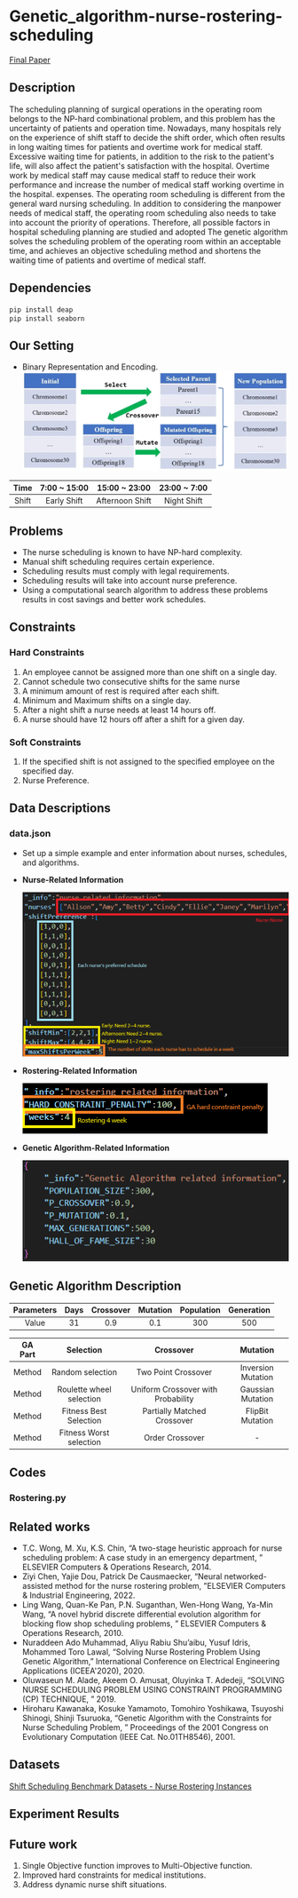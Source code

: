# Genetic_algorithm-nurse-rostering-scheduling
[Final Paper]()

## Description
The scheduling planning of surgical operations in the operating room belongs to the NP-hard combinational problem, and this problem has the uncertainty of patients and operation time. Nowadays, many hospitals rely on the experience of shift staff to decide the shift order, which often results in long waiting times for patients and overtime work for medical staff. Excessive waiting time for patients, in addition to the risk to the patient's life, will also affect the patient's satisfaction with the hospital. Overtime work by medical staff may cause medical staff to reduce their work performance and increase the number of medical staff working overtime in the hospital. expenses.
The operating room scheduling is different from the general ward nursing scheduling. In addition to considering the manpower needs of medical staff, the operating room scheduling also needs to take into account the priority of operations. Therefore, all possible factors in hospital scheduling planning are studied and adopted The genetic algorithm solves the scheduling problem of the operating room within an acceptable time, and achieves an objective scheduling method and shortens the waiting time of patients and overtime of medical staff.

## Dependencies
```shell
pip install deap
pip install seaborn
```

## Our Setting
* Binary Representation and Encoding.
![](./readme_img/Binary_Representation.png)

| Time | 7:00 ~ 15:00 | 15:00 ~ 23:00 | 23:00 ~ 7:00 |
| :--: | :--: | :--: | :--: |
| Shift | Early Shift | Afternoon Shift | Night Shift |

## Problems
* The nurse scheduling is known to have NP-hard complexity.
* Manual shift scheduling requires certain experience.
* Scheduling results must comply with legal requirements.
* Scheduling results will take into account nurse preference.
* Using a computational search algorithm to address these problems results in cost savings and better work schedules.

## Constraints
### Hard Constraints
1. An employee cannot be assigned more than one shift on a single day.
2. Cannot schedule two consecutive shifts for the same nurse
3. A minimum amount of rest is required after each shift.
4. Minimum and Maximum shifts on a single day.
5. After a night shift a nurse needs at least 14 hours off.
6. A nurse should have 12 hours off after a shift for a given day.

### Soft Constraints
1. If the specified shift is not assigned to the specified employee on the specified day.
2. Nurse Preference.


## Data Descriptions
### data.json
* Set up a simple example and enter information about nurses, schedules, and algorithms.
* **Nurse-Related Information**

  ![](./readme_img/nurse_related.png)

* **Rostering-Related Information**

  ![](./readme_img/rostering_related.png)

* **Genetic Algorithm-Related Information**

  ![](./readme_img/GA_related.png)

## Genetic Algorithm Description
| Parameters | Days | Crossover | Mutation | Population | Generation |
| :--: | :--: | :--: | :--: | :--: | :--: |
| Value | 31 | 0.9 | 0.1 | 300 | 500 | 100 |

| GA Part | Selection                | Crossover                          | Mutation           |
|:------:|:------------------------:|:----------------------------------:|:------------------:|
| Method | Random selection         | Two Point Crossover                | Inversion Mutation |
| Method | Roulette wheel selection | Uniform Crossover with Probability | Gaussian Mutation  |
| Method | Fitness Best Selection   | Partially Matched Crossover        | FlipBit Mutation   |
| Method | Fitness Worst selection  | Order Crossover                    |          -         |

## Codes
### Rostering.py


## Related works
* T.C. Wong, M. Xu, K.S. Chin, “A two-stage heuristic approach for nurse scheduling problem: A case study in an emergency department, ” ELSEVIER Computers & Operations Research, 2014.
* Ziyi Chen, Yajie Dou, Patrick De Causmaecker, “Neural networked-assisted method for the nurse rostering problem, ”ELSEVIER Computers & Industrial Engineering, 2022.
* Ling Wang, Quan-Ke Pan, P.N. Suganthan, Wen-Hong Wang, Ya-Min Wang, “A novel hybrid discrete differential evolution algorithm for blocking flow shop scheduling problems, ” ELSEVIER Computers & Operations Research, 2010.
* Nuraddeen Ado Muhammad, Aliyu Rabiu Shu’aibu, Yusuf Idris, Mohammed Toro Lawal, “Solving Nurse Rostering Problem Using Genetic Algorithm,” International Conference on Electrical Engineering Applications (ICEEA'2020), 2020.
* Oluwaseun M. Alade, Akeem O. Amusat, Oluyinka T. Adedeji, “SOLVING NURSE SCHEDULING PROBLEM USING CONSTRAINT PROGRAMMING (CP) TECHNIQUE, ” 2019.
* Hiroharu Kawanaka, Kosuke Yamamoto, Tomohiro Yoshikawa, Tsuyoshi Shinogi, Shinji Tsuruoka, “Genetic Algorithm with the Constraints for Nurse Scheduling Problem, ” Proceedings of the 2001 Congress on Evolutionary Computation (IEEE Cat. No.01TH8546), 2001.

## Datasets
[Shift Scheduling Benchmark Datasets - Nurse Rostering Instances](http://www.schedulingbenchmarks.org/nrp/instances1_24.html)

## Experiment Results


## Future work
1. Single Objective function improves to Multi-Objective function.
2. Improved hard constraints for medical institutions.
3. Address dynamic nurse shift situations.






